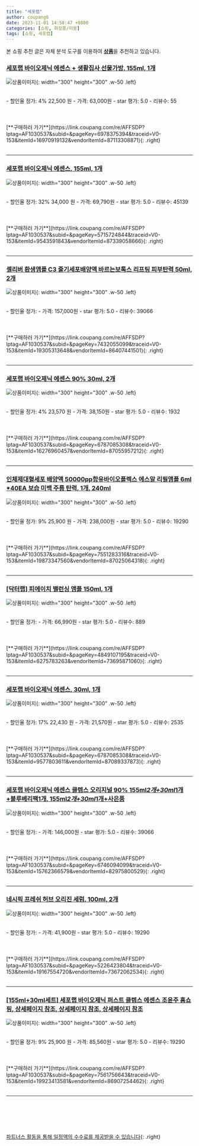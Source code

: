 ```yaml
---
title: "세포랩"
author: coupang6
date: 2023-11-01 14:58:47 +0800
categories: [쇼핑, 화장품/미용]
tags: [쇼핑, 세포랩]
---
```


본 쇼핑 추천 글은 자체 분석 도구를 이용하여 [**상품**](https://link.coupang.com/a/bao1ui)을 추천하고 있습니다.

### [세포랩 바이오제닉 에센스 + 생활집사 선물가방, 155ml, 1개](https://link.coupang.com/re/AFFSDP?lptag=AF1030537&subid=&pageKey=6978375394&traceid=V0-153&itemId=16970919132&vendorItemId=87113308871)

![상품이미지](https://thumbnail7.coupangcdn.com/thumbnails/remote/230x230ex/image/vendor_inventory/a0e1/059898fe6fa29c725cff9a81949f8335a68b3b944151cc765f94e4d1233f.png){: width="300" height="300" .w-50 .left}


<br>
- 할인율 정가: 4%  22,500   원
- 가격: 63,000원
- star 평가: 5.0
- 리뷰수: 55
<br>
<br>
<br>
<br>
[**구매하러 가기**](https://link.coupang.com/re/AFFSDP?lptag=AF1030537&subid=&pageKey=6978375394&traceid=V0-153&itemId=16970919132&vendorItemId=87113308871){: .right}
<br>
<br>

---

### [세포랩 바이오제닉 에센스, 155ml, 1개](https://link.coupang.com/re/AFFSDP?lptag=AF1030537&subid=&pageKey=5715724844&traceid=V0-153&itemId=9543591843&vendorItemId=87339058666)

![상품이미지](https://thumbnail8.coupangcdn.com/thumbnails/remote/230x230ex/image/vendor_inventory/41a2/36b7db84a9cb5155e929881b0f3fc19f2d71ac239f8f516a4d467e645a2d.png){: width="300" height="300" .w-50 .left}


<br>
- 할인율 정가: 32%  34,000   원
- 가격: 69,790원
- star 평가: 5.0
- 리뷰수: 45139
<br>
<br>
<br>
<br>
[**구매하러 가기**](https://link.coupang.com/re/AFFSDP?lptag=AF1030537&subid=&pageKey=5715724844&traceid=V0-153&itemId=9543591843&vendorItemId=87339058666){: .right}
<br>
<br>

---

### [셀리버 환생앰플 C3 줄기세포배양액 바르는보톡스 리프팅 피부탄력 50ml, 2개](https://link.coupang.com/re/AFFSDP?lptag=AF1030537&subid=&pageKey=7432055099&traceid=V0-153&itemId=19305313648&vendorItemId=86407441501)

![상품이미지](https://thumbnail8.coupangcdn.com/thumbnails/remote/230x230ex/image/vendor_inventory/58ae/3ccf6e7f6b7cee07c6a785887c1a00826b75fc467a3e1b45c89a24915d35.png){: width="300" height="300" .w-50 .left}


<br>
- 할인율 정가: 
- 가격: 157,000원
- star 평가: 5.0
- 리뷰수: 39066
<br>
<br>
<br>
<br>
[**구매하러 가기**](https://link.coupang.com/re/AFFSDP?lptag=AF1030537&subid=&pageKey=7432055099&traceid=V0-153&itemId=19305313648&vendorItemId=86407441501){: .right}
<br>
<br>

---

### [세포랩 바이오제닉 에센스 90% 30ml, 2개](https://link.coupang.com/re/AFFSDP?lptag=AF1030537&subid=&pageKey=6787085308&traceid=V0-153&itemId=16276960457&vendorItemId=87055957212)

![상품이미지](https://thumbnail10.coupangcdn.com/thumbnails/remote/230x230ex/image/vendor_inventory/feb2/926a39d52c1390a49a65719c7223e4f9b2e9d7440228486741c27ddba96e.jpg){: width="300" height="300" .w-50 .left}


<br>
- 할인율 정가: 4%  23,570   원
- 가격: 38,150원
- star 평가: 5.0
- 리뷰수: 1932
<br>
<br>
<br>
<br>
[**구매하러 가기**](https://link.coupang.com/re/AFFSDP?lptag=AF1030537&subid=&pageKey=6787085308&traceid=V0-153&itemId=16276960457&vendorItemId=87055957212){: .right}
<br>
<br>

---

### [인체제대혈세포 배양액 50000pp함유바이오플렉스 에스알 리필앰플 6ml *40EA 보습 미백 주름 탄력, 1개, 240ml](https://link.coupang.com/re/AFFSDP?lptag=AF1030537&subid=&pageKey=7551283316&traceid=V0-153&itemId=19873347560&vendorItemId=87025064318)

![상품이미지](https://thumbnail10.coupangcdn.com/thumbnails/remote/230x230ex/image/vendor_inventory/76c3/a22e8b44291c12e3cefac13f3d39f5b8681ac1a3aa37b3884b062d0850ce.jpg){: width="300" height="300" .w-50 .left}


<br>
- 할인율 정가: 9%  25,900   원
- 가격: 238,000원
- star 평가: 5.0
- 리뷰수: 19290
<br>
<br>
<br>
<br>
[**구매하러 가기**](https://link.coupang.com/re/AFFSDP?lptag=AF1030537&subid=&pageKey=7551283316&traceid=V0-153&itemId=19873347560&vendorItemId=87025064318){: .right}
<br>
<br>

---

### [[닥터랩] 피에이치 밸런싱 앰플 150ml, 1개](https://link.coupang.com/re/AFFSDP?lptag=AF1030537&subid=&pageKey=4849107195&traceid=V0-153&itemId=6275783263&vendorItemId=73695871060)

![상품이미지](https://thumbnail8.coupangcdn.com/thumbnails/remote/230x230ex/image/vendor_inventory/8a36/fe03ff654dc2143107eb1cd85cb297457737f195889633de4e514969a50a.jpg){: width="300" height="300" .w-50 .left}


<br>
- 할인율 정가: 
- 가격: 66,990원
- star 평가: 5.0
- 리뷰수: 889
<br>
<br>
<br>
<br>
[**구매하러 가기**](https://link.coupang.com/re/AFFSDP?lptag=AF1030537&subid=&pageKey=4849107195&traceid=V0-153&itemId=6275783263&vendorItemId=73695871060){: .right}
<br>
<br>

---

### [세포랩 바이오제닉 에센스, 30ml, 1개](https://link.coupang.com/re/AFFSDP?lptag=AF1030537&subid=&pageKey=6787085308&traceid=V0-153&itemId=9577803611&vendorItemId=87089337873)

![상품이미지](https://thumbnail8.coupangcdn.com/thumbnails/remote/230x230ex/image/vendor_inventory/ab83/9540a14029a7be753ccb99102b4beead3e552ab712baa0ff239878163b98.png){: width="300" height="300" .w-50 .left}


<br>
- 할인율 정가: 17%  22,430   원
- 가격: 21,570원
- star 평가: 5.0
- 리뷰수: 2535
<br>
<br>
<br>
<br>
[**구매하러 가기**](https://link.coupang.com/re/AFFSDP?lptag=AF1030537&subid=&pageKey=6787085308&traceid=V0-153&itemId=9577803611&vendorItemId=87089337873){: .right}
<br>
<br>

---

### [세포랩 바이오제닉 에센스 클렙스 오리지널 90% 155ml*2개+30ml*1개 +블루베리팩1개, 155ml*2개+30ml*1개+사은품](https://link.coupang.com/re/AFFSDP?lptag=AF1030537&subid=&pageKey=6746094099&traceid=V0-153&itemId=15762366579&vendorItemId=82975800529)

![상품이미지](https://thumbnail9.coupangcdn.com/thumbnails/remote/230x230ex/image/vendor_inventory/aaa8/624e996f58a3f2891e5c6601b4775356f6ce7c18ed28ee5f32db45f2b367.jpg){: width="300" height="300" .w-50 .left}


<br>
- 할인율 정가: 
- 가격: 146,000원
- star 평가: 5.0
- 리뷰수: 39066
<br>
<br>
<br>
<br>
[**구매하러 가기**](https://link.coupang.com/re/AFFSDP?lptag=AF1030537&subid=&pageKey=6746094099&traceid=V0-153&itemId=15762366579&vendorItemId=82975800529){: .right}
<br>
<br>

---

### [네시픽 프레쉬 허브 오리진 세럼, 100ml, 2개](https://link.coupang.com/re/AFFSDP?lptag=AF1030537&subid=&pageKey=5226423804&traceid=V0-153&itemId=19167554720&vendorItemId=73672062534)

![상품이미지](https://thumbnail7.coupangcdn.com/thumbnails/remote/230x230ex/image/vendor_inventory/f5cb/2d7f2ca3c413747aa74f0db9369807cb7db025992f692657dd2bdcfa0c64.jpg){: width="300" height="300" .w-50 .left}


<br>
- 할인율 정가: 
- 가격: 41,900원
- star 평가: 5.0
- 리뷰수: 19290
<br>
<br>
<br>
<br>
[**구매하러 가기**](https://link.coupang.com/re/AFFSDP?lptag=AF1030537&subid=&pageKey=5226423804&traceid=V0-153&itemId=19167554720&vendorItemId=73672062534){: .right}
<br>
<br>

---

### [[155ml+30ml세트] 세포랩 바이오제닉 퍼스트 클렙스 에센스 조윤주 홈쇼핑, 상세페이지 참조, 상세페이지 참조, 상세페이지 참조](https://link.coupang.com/re/AFFSDP?lptag=AF1030537&subid=&pageKey=7561756643&traceid=V0-153&itemId=19923413581&vendorItemId=86907254462)

![상품이미지](https://thumbnail10.coupangcdn.com/thumbnails/remote/230x230ex/image/vendor_inventory/15f0/d34552d80511baa74eecf159cf02eb94496b8eb2b00dff0093371d7a4a2a.jpg){: width="300" height="300" .w-50 .left}


<br>
- 할인율 정가: 9%  25,900   원
- 가격: 85,560원
- star 평가: 5.0
- 리뷰수: 19290
<br>
<br>
<br>
<br>
[**구매하러 가기**](https://link.coupang.com/re/AFFSDP?lptag=AF1030537&subid=&pageKey=7561756643&traceid=V0-153&itemId=19923413581&vendorItemId=86907254462){: .right}
<br>
<br>

---
<br><br><br><br><br> [파트너스 활동을 통해 일정액의 수수료를 제공받을 수 있습니다](https://link.coupang.com/a/bao1ui){: .right}